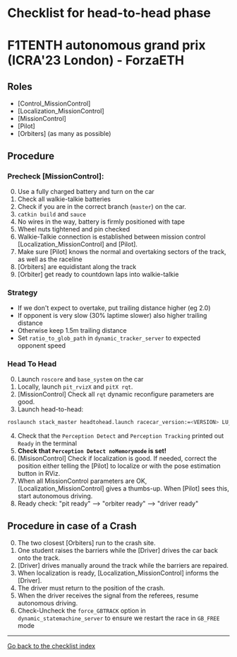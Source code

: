 # Checklist for head-to-head phase
# F1TENTH autonomous grand prix (ICRA'23 London) - ForzaETH
 
## Roles
- [Control_MissionControl]
- [Localization_MissionControl]
- [MissionControl]
- [Pilot]
- [Orbiters] (as many as possible)

## Procedure 
### Precheck [MissionControl]:
0. Use a fully charged battery and turn on the car
1. Check all walkie-talkie batteries
2. Check if you are in the correct branch (`master`) on the car.
3. `catkin build` and `sauce`
4. No wires in the way, battery is firmly positioned with tape
5. Wheel nuts tightened and pin checked
6. Walkie-Talkie connection is established between mission control [Localization_MissionControl] and [Pilot].
7. Make sure [Pilot] knows the normal and overtaking sectors of the track, as well as the raceline
8. [Orbiters] are equidistant along the track
9. [Orbiter] get ready to countdown laps into walkie-talkie

### Strategy
- If we don't expect to overtake, put trailing distance higher (eg 2.0)
- If opponent is very slow (30% laptime slower) also higher trailing distance
- Otherwise keep 1.5m trailing distance
- Set `ratio_to_glob_path` in `dynamic_tracker_server` to expected opponent speed

### Head To Head
0. Launch `roscore` and `base_system` on the car
1. Locally, launch `pit_rvizX` and `pitX rqt`.
2. [MissionControl] Check all `rqt` dynamic reconfigure parameters are good.
3. Launch head-to-head:
  ```bash
  roslaunch stack_master headtohead.launch racecar_version:=<VERSION> LU_table:=<LU_table_name> overtake_mode:=spliner od_mode:=sami
  ```
4. Check that the `Perception Detect` and `Perception Tracking` printed out `Ready` in the terminal
5. **Check that `Perception Detect noMemorymode` is set!**  
6. [MisisonControl] Check if localization is good. If needed, correct the position either telling the [Pilot] to localize or with the pose estimation button in RViz.
7. When all MissionControl parameters are OK, [Localization_MissionControl] gives a thumbs-up. When [Pilot] sees this, start autonomous driving.
8. Ready check: "pit ready" --> "orbiter ready" --> "driver ready"

## Procedure in case of a Crash

0. The two closest [Orbiters] run to the crash site.
1. One student raises the barriers while the [Driver] drives the car back onto the track.
2. [Driver] drives manually around the track while the barriers are repaired.
3. When localization is ready, [Localization_MissionControl] informs the [Driver].
4. The driver must return to the position of the crash.
5. When the driver receives the signal from the referees, resume autonomous driving.
6. Check-Uncheck the `force_GBTRACK` option in `dynamic_statemachine_server` to ensure we restart the race in `GB_FREE` mode
---
[Go back to the checklist index](./README.md)